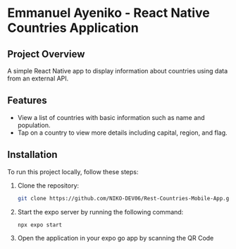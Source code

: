 # Emmanuel Ayeniko - React Native Countries Application

## Project Overview

A simple React Native app to display information about countries using data from an external API.

## Features

- View a list of countries with basic information such as name and population.
- Tap on a country to view more details including capital, region, and flag.

## Installation

To run this project locally, follow these steps:

1. Clone the repository:

   ```bash
   git clone https://github.com/NIKO-DEV06/Rest-Countries-Mobile-App.git

   ```

2. Start the expo server by running the following command:

   ```bash
   npx expo start

   ```

3. Open the application in your expo go app by scanning the QR Code

